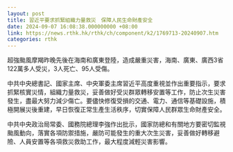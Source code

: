 ```yaml
---
layout: post
title: 習近平要求抓緊組織力量救災　保障人民生命財產安全
date: 2024-09-07 16:08:38.000000000 +08:00
link: https://news.rthk.hk/rthk/ch/component/k2/1769713-20240907.htm
categories: rthk
---
```


超強颱風摩羯昨晚先後在海南和廣東登陸，造成嚴重災害，海南、廣東、廣西3省122萬多人受災，3人死亡、95人受傷。

中共中央總書記、國家主席、中央軍委主席習近平高度重視並作出重要指示，要求抓緊核實災情，組織力量救災，妥善做好受災群眾轉移安置等工作，防止次生災害發生，盡最大努力減少傷亡。要儘快修復受損的交通、電力、通信等基礎設施，積極開展災後重建，早日恢復正常生產生活秩序，切實保障人民群眾生命財產安全。

中共中央政治局常委、國務院總理李強作出批示，國家防總和有關地方要密切監視颱風動向，落實各項防禦措施，嚴防可能發生的重大次生災害，妥善做好轉移避險、人員安置等各項救災救助工作，最大程度減輕災害影響。
